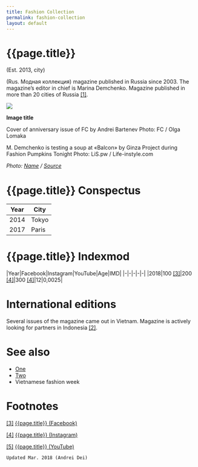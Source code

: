 ```yaml
---
title: Fashion Collection
permalink: fashion-collection
layout: default
---
```


# {{page.title}}

(Est. 2013, city)

(Rus. Модная коллекция) magazine published in Russia since 2003. The magazine’s editor in chief is Marina Demchenko. Magazine published in more than 20 cities of Russia <span id="a1">[\[1\]](#f1)</span>.

![](/encyclopedia/images/image-name.jpg)

**Image title**

Cover of anniversary issue of FC by Andrei Bartenev
Photo: FC / Olga Lomaka

M. Demchenko is testing a soup at «Balcon» by Ginza Project during Fashion Pumpkins Tonight
Photo: LiS.pw / Life-instyle.com

*Photo: [Name](index) / [Source](index)*

# {{page.title}} Conspectus

|Year|City|
|-|-|
|2014|Tokyo|
|2017|Paris|

# {{page.title}} Indexmod

|Year|Facebook|Instagram|YouTube|Age|IMD|
|-|-|-|-|-|
|2018|100 <span id="a3">[\[3\]](#f3)</span>|200 <span id="a4">[\[4\]](#f4)</span>|300 <span id="a4">[\[4\]](#f4)</span>|12|0,0025|

# International editions

Several issues of the magazine came out in Vietnam. Magazine is actively looking for partners in Indonesia <span id="a2">[\[2\]](#f2)</span>.


# See also

+ [One](index)
+ [Two](index)
+ Vietnamese fashion week

# Footnotes

[[3]](#a3) <span id="f3"></span> [{{page.title}} (Facebook)](index)

[[4]](#a4) <span id="f4"></span> [{{page.title}} (Instagram)](index)

[[5]](#a5) <span id="f5"></span> [{{page.title}} (YouTube)](index)

`Updated Mar. 2018 (Andrei Dei)`
